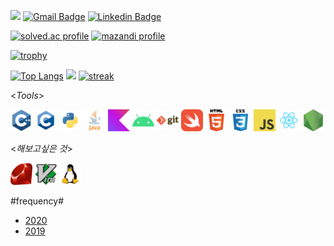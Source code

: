 <a href="https://hits.seeyoufarm.com"><img src="https://hits.seeyoufarm.com/api/count/incr/badge.svg?url=https%3A%2F%2Fgithub.com%2Fmooner92%2Fhit-counter&count_bg=%23CD00FF&title_bg=%23555555&icon=bloglovin.svg&icon_color=%23E7E7E7&title=Hit+Badge&edge_flat=false"/></a>
[![Gmail Badge](https://img.shields.io/badge/-Gmail-d14836?style=flat-square&logo=Gmail&logoColor=white&link=mailto:chlaudgjs0989@gmail.com)](mailto:chlaudgjs0989@gmail.com)
[![Linkedin Badge](https://img.shields.io/badge/-LinkedIn-blue?style=flat-square&logo=Linkedin&logoColor=white&link=https://www.linkedin.com/in/myeongheon-choi-a4b007232/)](https://www.linkedin.com/in/myeongheon-choi-a4b007232/)


<div align="left">
	<a href="https://solved.ac/mooner92" target="_blank"><img src="http://mazassumnida.wtf/api/v2/generate_badge?boj=mooner92" alt="solved.ac profile"/></a>
	<a href="https://solved.ac/mooner92" target="_blank"><img src="http://mazandi.herokuapp.com/api?handle=mooner92" alt="mazandi profile"/></a>

</div>

<!-- ![utilForever's solved.ac stats](https://github-readme-solvedac.hyp3rflow.vercel.app/api/?handle=mooner92) -->

[![trophy](https://github-profile-trophy.vercel.app/?username=mooner92&theme=juicyfreshk&row=1&column=4)](https://github.com/ryo-ma/github-profile-trophy)

[![Top Langs](https://github-readme-stats.vercel.app/api/top-langs/?username=mooner92&layout=compact&langs_count=8)](https://github.com/anuraghazra/github-readme-stats)
<a href="https://opgc.me/#/users/mooner92" target="_blank"><img src="https://api.opgc.me/githubs/users/mooner92/tag/?theme=basic" /></a>
[![streak](https://github-readme-streak-stats.herokuapp.com/?user=mooner92&theme=calm)](https://github.com/mooner92)

<!-- ![Statistics](https://github-readme-stats.vercel.app/api?username=mooner92&show_icons=true) -->

<!-- ![Github Graph](https://activity-graph.herokuapp.com/graph?username=mooner92&area=false&theme=xcode&hide_border=true) -->

<_Tools_>

<code><img height="35" src="https://raw.githubusercontent.com/github/explore/80688e429a7d4ef2fca1e82350fe8e3517d3494d/topics/cpp/cpp.png"></code>
<code><img height="35" src="https://raw.githubusercontent.com/github/explore/80688e429a7d4ef2fca1e82350fe8e3517d3494d/topics/c/c.png"></code>
<code><img height="35" src="https://raw.githubusercontent.com/github/explore/80688e429a7d4ef2fca1e82350fe8e3517d3494d/topics/python/python.png"></code>
<code><img height="35" src="https://raw.githubusercontent.com/github/explore/80688e429a7d4ef2fca1e82350fe8e3517d3494d/topics/java/java.png"></code>
<code><img height="35" src="https://raw.githubusercontent.com/github/explore/80688e429a7d4ef2fca1e82350fe8e3517d3494d/topics/kotlin/kotlin.png"></code>
<code><img height="35" src="https://raw.githubusercontent.com/github/explore/80688e429a7d4ef2fca1e82350fe8e3517d3494d/topics/android/android.png"></code>
<code><img height="35" src="https://raw.githubusercontent.com/github/explore/80688e429a7d4ef2fca1e82350fe8e3517d3494d/topics/git/git.png"></code>
<code><img height="35" src="https://raw.githubusercontent.com/github/explore/80688e429a7d4ef2fca1e82350fe8e3517d3494d/topics/swift/swift.png"></code>
<code><img height="35" src="https://raw.githubusercontent.com/github/explore/80688e429a7d4ef2fca1e82350fe8e3517d3494d/topics/html/html.png"></code>
<code><img height="35" src="https://raw.githubusercontent.com/github/explore/80688e429a7d4ef2fca1e82350fe8e3517d3494d/topics/css/css.png"></code>
<code><img height="35" src="https://raw.githubusercontent.com/github/explore/80688e429a7d4ef2fca1e82350fe8e3517d3494d/topics/javascript/javascript.png"></code>
<code><img height="35" src="https://raw.githubusercontent.com/github/explore/80688e429a7d4ef2fca1e82350fe8e3517d3494d/topics/react/react.png"></code>
<code><img height="35" src="https://raw.githubusercontent.com/github/explore/80688e429a7d4ef2fca1e82350fe8e3517d3494d/topics/nodejs/nodejs.png"></code>


<_해보고싶은 것_>

<code><img height="35" src="https://raw.githubusercontent.com/github/explore/80688e429a7d4ef2fca1e82350fe8e3517d3494d/topics/ruby/ruby.png"></code>
<code><img height="35" src="https://raw.githubusercontent.com/github/explore/80688e429a7d4ef2fca1e82350fe8e3517d3494d/topics/vim/vim.png"></code>
<code><img height="35" src="https://raw.githubusercontent.com/github/explore/80688e429a7d4ef2fca1e82350fe8e3517d3494d/topics/linux/linux.png"></code>


#frequency#

* [2020](./mooner92-2020.stl)
* [2019](./mooner92-2019.stl)






